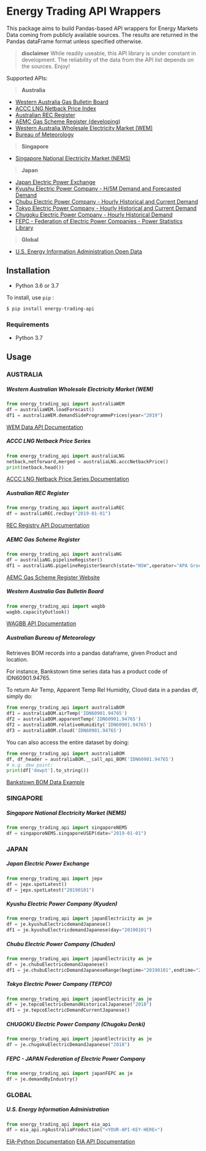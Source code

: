 # Energy Trading API Wrappers
This package aims to build Pandas-based API wrappers for Energy Markets Data coming from publicly available sources.
The results are returned in the Pandas dataFrame format unless specified otherwise.

> **disclaimer** While readily useable, this API library is under constant in development. The reliability of the data from  the API list depends on the sources.
 Enjoy!

Supported APIs:
> **Australia**
- [Western Australia Gas Bulletin Board](https://gbbwa.aemo.com.au/)
- [ACCC LNG Netback Price Index](https://www.accc.gov.au/regulated-infrastructure/energy/gas-inquiry-2017-2020/lng-netback-price-series)
- [Australian REC Register](https://www.rec-registry.gov.au/)
- [AEMC Gas Scheme Register (developing)](https://www.aemc.gov.au/energy-system/gas/gas-scheme-register)
- [Western Australia Wholesale Electricity Market (WEM)](http://data.wa.aemo.com.au/#)
- [Bureau of Meteorology](http://www.bom.gov.au/)

> **Singapore**
- [Singapore National Electricity Market (NEMS)](https://www.emcsg.com/)


> **Japan**
- [Japan Electric Power Exchange](http://www.jepx.org/)
- [Kyushu Electric Power Company - H/5M Demand and Forecasted Demand](http://www.kyuden.co.jp)
- [Chubu Electric Power Company - Hourly Historical and Current Demand](http://denki-yoho.chuden.jp)
- [Tokyo Electric Power Company - Hourly Historical and Current Demand](http://tepco.co.jp)
- [Chugoku Electric Power Company - Hourly Historical Demand](https://www.energia.co.jp/)
- [FEPC - Federation of Electric Power Companies - Power Statistics Library](https://pdb.fepc.or.jp/pdb/%E3%83%87%E3%83%BC%E3%82%BF%E3%83%99%E3%83%BC%E3%82%B9%E4%B8%80%E8%A6%A7_%E9%9B%BB%E5%8A%9B%E7%B5%B1%E8%A8%88%E6%83%85%E5%A0%B1)
> **Global**
- [U.S. Energy Information Administration Open Data](https://www.eia.gov/opendata/)

## Installation
* Python 3.6 or 3.7

To install,  use `pip` :
```bash
$ pip install energy-trading-api
```

### Requirements
* Python 3.7


## Usage
### AUSTRALIA
##### Western Australian Wholesale Electricity Market (WEM)
```python
from energy_trading_api import australiaWEM 
df = australiaWEM.loadForecast()
df1 = australiaWEM.demandSideProgrammePrices(year="2019")

```   
[WEM Data API Documentation](http://data.wa.aemo.com.au/#)

##### ACCC LNG Netback Price Series
```python
from energy_trading_api import australiaLNG
netback,netforward,merged = australiaLNG.acccNetbackPrice()
print(netback.head())
```   

[ACCC LNG Netback Price Series Documentation](https://www.accc.gov.au/system/files/Guide%20to%20the%20LNG%20netback%20price%20series%20-%20October%202018.pdf)


##### Australian REC Register
```python
from energy_trading_api import australiaREC 
df = australiaREC.recDay("2019-01-01")

```   
[REC Registry API Documentation](http://www.cleanenergyregulator.gov.au/DocumentAssets/Pages/REC-Registry-API-specifications.aspx)


##### AEMC Gas Scheme Register
```python
from energy_trading_api import australiaNG 
df = australiaNG.pipelineRegister()
df1 = australiaNG.pipelineRegisterSearch(state="NSW",operator="APA Group")

```   
[AEMC Gas Scheme Register Website](https://www.aemc.gov.au/energy-system/gas/gas-scheme-register)

##### Western Australia Gas Bulletin Board
```python
from energy_trading_api import wagbb 
wagbb.capacityOutlook()
```    
[WAGBB API Documentation](https://gbbwa.aemo.com.au/api/v1/document/1f2bc41e-3e42-41eb-86f7-4a10d2d6e4bc/content)

##### Australian Bureau of Meteorology
Retrieves BOM records into a pandas dataframe, given Product and location.

For instance, Bankstown time series data has a product code of IDN60901.94765.

To return Air Temp, Apparent Temp Rel Humidity, Cloud data in a pandas df, simply do:

```python
from energy_trading_api import australiaBOM 
df1 = australiaBOM.airTemp('IDN60901.94765')
df2 = australiaBOM.apparentTemp('IDN60901.94765')
df2 = australiaBOM.relativeHumidity('IDN60901.94765')
df3 = australiaBOM.cloud('IDN60901.94765')

```    

You can also access the entire dataset by doing:

```python
from energy_trading_api import australiaBOM 
df, df_header = australiaBOM.__call_api_BOM('IDN60901.94765')
# e.g. dew point:
print(df['dewpt'].to_string())
```    


[Bankstown BOM Data Example](http://www.bom.gov.au/products/IDN60901/IDN60901.94765.shtml)



 ### SINGAPORE
##### Singapore National Electricity Market (NEMS)

```python
from energy_trading_api import singaporeNEMS 
df = singaporeNEMS.singaporeUSEP(date="2019-01-01")
```    

### JAPAN
##### Japan Electric Power Exchange
```python
from energy_trading_api import jepx 
df = jepx.spotLatest()
df = jepx.spotLatest("20190101")
```  

##### Kyushu Electric Power Company (Kyuden)
```python
from energy_trading_api import japanElectricity as je 
df = je.kyushuElectricdemandJapanese()
df1 = je.kyushuElectricdemandJapanese(day="20190101")
```  
 ##### Chubu Electric Power Company (Chuden)
```python
from energy_trading_api import japanElectricity as je 
df = je.chubuElectricdemandJapanese()
df1 = je.chubuElectricDemandJapaneseRange(begtime="20190101",endtime="20190101")
```  

 ##### Tokyo Electric Power Company (TEPCO)
```python
from energy_trading_api import japanElectricity as je 
df = je.tepcoElectricDemandHistoricalJapanese("2018")
df1 = je.tepcoElectricDemandCurrentJapanese()
```  

 ##### CHUGOKU Electric Power Company (Chugoku Denki)
```python
from energy_trading_api import japanElectricity as je 
df = je.chugokuElectricDemandJapanese("2018")

```  
##### FEPC - JAPAN Federation of Electric Power Company 
```python
from energy_trading_api import japanFEPC as je 
df = je.demandByIndustry()

```  


### GLOBAL
##### U.S. Energy Information Administration
```python
from energy_trading_api import eia_api 
df = eia_api.ngAustraliaProduction("<YOUR-API-KEY-HERE>")
```    
[EIA-Python Documentation](https://github.com/mra1385/EIA-python)
[EIA API Documentation](https://www.eia.gov/opendata/commands.php)